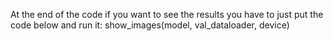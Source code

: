 At the end of the code if you want to see the results you have to just put the code below and run it:
show_images(model, val_dataloader, device)
